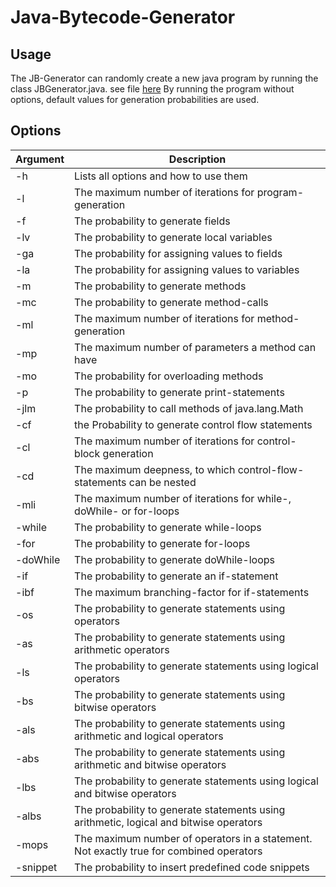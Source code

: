 # Java-Bytecode-Generator

## Usage
The JB-Generator can randomly create a new java program by running the class JBGenerator.java. 
see file [here](src/main/java/at.jku.ssw.java.bytecode.generator.jb_generator/JBGenerator.java)
By running the program without options, default values for generation probabilities are used.

## Options

| Argument  | Description                                                                             |
|-----------|-----------------------------------------------------------------------------------------|
| -h        | Lists all options and how to use them                                                   |
| -l        | The maximum number of iterations for program-generation                                 |
| -f        | The probability to generate fields                                                      |
| -lv       | The probability to generate local variables                                             |
| -ga       | The probability for assigning values to fields                                          |
| -la       | The probability for assigning values to variables                                       |
| -m        | The probability to generate methods                                                     |
| -mc       | The probability to generate method-calls                                                |
| -ml       | The maximum number of iterations for method-generation                                  |
| -mp       | The maximum number of parameters a method can have                                      |
| -mo       | The probability for overloading methods                                                 |
| -p        | The probability to generate print-statements                                            |
| -jlm      | The probability to call methods of java.lang.Math                                       |
| -cf       | the Probability to generate control flow statements                                     |
| -cl       | The maximum number of iterations for control-block generation                           |
| -cd       | The maximum deepness, to which control-flow-statements can be nested                    |
| -mli      | The maximum number of iterations for while-, doWhile- or for-loops                      |
| -while    | The probability to generate while-loops                                                 |
| -for      | The probability to generate for-loops                                                   |
| -doWhile  | The probability to generate doWhile-loops                                               |
| -if       | The probability to generate an if-statement                                             |
| -ibf      | The maximum branching-factor for if-statements                                          |
| -os       | The probability to generate statements using operators                                  |
| -as       | The probability to generate statements using arithmetic operators                       |
| -ls       | The probability to generate statements using logical operators                          |
| -bs       | The probability to generate statements using bitwise operators                          |
| -als      | The probability to generate statements using arithmetic and logical operators           |
| -abs      | The probability to generate statements using arithmetic and bitwise operators           |
| -lbs      | The probability to generate statements using logical and bitwise operators              |
| -albs     | The probability to generate statements using arithmetic, logical and bitwise operators  |
| -mops     | The maximum number of operators in a statement. Not exactly true for combined operators |
| -snippet  | The probability to insert predefined code snippets                                      |
